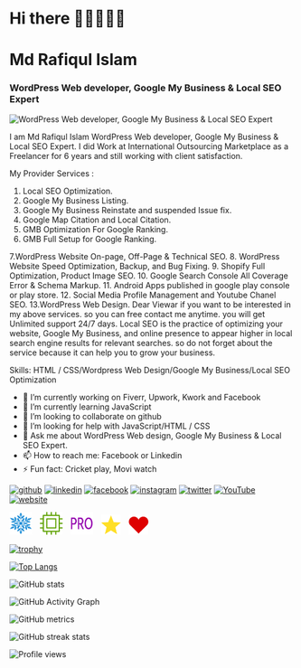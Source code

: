 # Hi there 👋👋👋👋👋
# Md Rafiqul Islam
###  WordPress Web developer, Google My Business & Local SEO Expert
![ WordPress Web developer, Google My Business & Local SEO Expert](https://scontent.fdac5-1.fna.fbcdn.net/v/t1.6435-9/36719742_2102992259942968_6024626230408511488_n.jpg?stp=dst-jpg_p960x960&_nc_cat=106&ccb=1-7&_nc_sid=e3f864&_nc_eui2=AeFL_TKxkktxNfKA_NwbU_GDgrrLyc1skkeCusvJzWySRzyDHxcAgUJCYQIf6erVWs4xXChr4XECzroE8w7kDUhg&_nc_ohc=7Idg0hevy1cAX_Kqlge&_nc_ht=scontent.fdac5-1.fna&oh=00_AfBc0wKg4UgW6sVBjKpsuMMfJbygQlvJoC8_9UVemyJCsg&oe=64480D79)

I am Md Rafiqul Islam WordPress Web developer, Google My Business & Local SEO Expert. I did Work at International Outsourcing Marketplace as a Freelancer for 6 years and still working with client satisfaction.

My Provider Services :
1. Local SEO Optimization.
2. Google My Business Listing.
3. Google My Business Reinstate and suspended Issue fix.
4. Google Map Citation and Local Citation.
5. GMB Optimization For Google Ranking.
6. GMB Full Setup for Google Ranking.

7.WordPress Website On-page, Off-Page & Technical SEO.
8. WordPress Website Speed Optimization, Backup, and Bug Fixing.
9. Shopify Full Optimization, Product Image SEO.
10. Google Search Console All Coverage Error & Schema Markup.
11. Android Apps published in google play console or play store.
12. Social Media Profile Management and Youtube Chanel SEO.
13.WordPress Web Design.
Dear Viewar if you want to be interested in my above services. so you can free contact me anytime.  you will get Unlimited support 24/7 days.
Local SEO is the practice of optimizing your website, Google My Business, and online presence to appear higher in local search engine results for relevant searches. 
so do not forget about the service because it can help you to grow your business.



Skills: HTML / CSS/Wordpress Web Design/Google My Business/Local SEO Optimization

- 🔭 I’m currently working on Fiverr, Upwork, Kwork and Facebook 
- 🌱 I’m currently learning JavaScript 
- 👯 I’m looking to collaborate on github 
- 🤔 I’m looking for help with JavaScript/HTML / CSS 
- 💬 Ask me about WordPress Web design, Google My Business & Local SEO Expert. 
- 📫 How to reach me: Facebook or Linkedin 
- ⚡ Fun fact: Cricket play, Movi watch 


[<img src='https://cdn.jsdelivr.net/npm/simple-icons@3.0.1/icons/github.svg' alt='github' height='40'>](https://github.com/mdrafiqulislamrafiq)  [<img src='https://cdn.jsdelivr.net/npm/simple-icons@3.0.1/icons/linkedin.svg' alt='linkedin' height='40'>](https://www.linkedin.com/in/mdrafiqulislamu/)  [<img src='https://cdn.jsdelivr.net/npm/simple-icons@3.0.1/icons/facebook.svg' alt='facebook' height='40'>](https://www.facebook.com/mdrafiqulislamu/)  [<img src='https://cdn.jsdelivr.net/npm/simple-icons@3.0.1/icons/instagram.svg' alt='instagram' height='40'>](https://www.instagram.com/mdrafiqulislamu/)  [<img src='https://cdn.jsdelivr.net/npm/simple-icons@3.0.1/icons/twitter.svg' alt='twitter' height='40'>](https://twitter.com/mdrafiqulislamu/)  [<img src='https://cdn.jsdelivr.net/npm/simple-icons@3.0.1/icons/youtube.svg' alt='YouTube' height='40'>](https://www.youtube.com/@mdrafiqulislamu/)  [<img src='https://cdn.jsdelivr.net/npm/simple-icons@3.0.1/icons/icloud.svg' alt='website' height='40'>](shorturl.at/kqBS0)  

<a href='https://archiveprogram.github.com/'><img src='https://raw.githubusercontent.com/acervenky/animated-github-badges/master/assets/acbadge.gif' width='40' height='40'></a> <a href='https://docs.github.com/en/developers'><img src='https://raw.githubusercontent.com/acervenky/animated-github-badges/master/assets/devbadge.gif' width='40' height='40'></a> <a href='https://github.com/pricing'><img src='https://raw.githubusercontent.com/acervenky/animated-github-badges/master/assets/pro.gif' width='40' height='40'></a> <a href='https://stars.github.com/'><img src='https://raw.githubusercontent.com/acervenky/animated-github-badges/master/assets/starbadge.gif' width='35' height='35'></a> <a href='https://docs.github.com/en/github/supporting-the-open-source-community-with-github-sponsors'><img src='https://raw.githubusercontent.com/acervenky/animated-github-badges/master/assets/sponsorbadge.gif' width='35' height='35'></a> 

[![trophy](https://github-profile-trophy.vercel.app/?username=mdrafiqulislamrafiq)](https://github.com/ryo-ma/github-profile-trophy)

[![Top Langs](https://github-readme-stats.vercel.app/api/top-langs/?username=mdrafiqulislamrafiq)](https://github.com/anuraghazra/github-readme-stats)

![GitHub stats](https://github-readme-stats.vercel.app/api?username=mdrafiqulislamrafiq&show_icons=true)  

![GitHub Activity Graph](https://activity-graph.herokuapp.com/graph?username=mdrafiqulislamrafiq)  

![GitHub metrics](https://metrics.lecoq.io/mdrafiqulislamrafiq)  

![GitHub streak stats](https://streak-stats.demolab.com/?user=mdrafiqulislamrafiq)  

![Profile views](https://gpvc.arturio.dev/mdrafiqulislamrafiq)  
